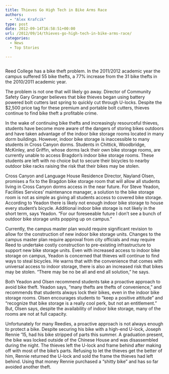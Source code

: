 ```yaml
---
title: Thieves Go High Tech in Bike Arms Race
authors: 
  - "Alex Krafcik"
type: post
date: 2012-09-14T16:58:51+00:00
url: /2012/09/14/thieves-go-high-tech-in-bike-arms-race/
categories:
  - News
  - Top Stories

---
```

<a href="http://www.reedquest.org/?attachment_id=1600" rel="attachment wp-att-1600"><img class="alignnone size-full wp-image-1600" title="Cross Canyon Bikes" src="https://i1.wp.com/www.reedquest.org/wp-content/uploads/2012/09/bikeslider.jpg?resize=770%2C430" alt="" data-recalc-dims="1" /></a>

Reed College has a bike theft problem. In the 2011/2012 academic year the campus suffered 55 bike thefts, a 77% increase from the 31 bike thefts in the 2010/2011 academic year.

The problem is not one that will likely go away. Director of Community Safety Gary Granger believes that bike thieves began using battery powered bolt cutters last spring to quickly cut through U-locks. Despite the $2,500 price tag for these premium and portable bolt cutters, thieves continue to find bike theft a profitable crime.

In the wake of continuing bike thefts and increasingly resourceful thieves, students have become more aware of the dangers of storing bikes outdoors and have taken advantage of the indoor bike storage rooms located in many dorm buildings. However, indoor bike storage is inaccessible to many students in Cross Canyon dorms. Students in Chittick, Woodbridge, McKinley, and Griffin, whose dorms lack their own bike storage rooms, are currently unable to access Bragdon’s indoor bike storage rooms. These students are left with no choice but to secure their bicycles to nearby outdoor bike racks raising the risk that their bikes may be stolen.

Cross Canyon and Language House Residence Director, Nayland Olsen, promises a fix to the Bragdon bike storage room that will allow all students living in Cross Canyon dorms access in the near future. For Steve Yeadon, Facilities Services’ maintenance manager, a solution to the bike storage room is not as simple as giving all students access to covered bike storage. According to Yeadon there is likely not enough indoor bike storage to house every student’s bicycle. Additional indoor bike storage is not likely in the short term, says Yeadon. “For our foreseeable future I don’t see a bunch of outdoor bike storage units popping up on campus.&#8221;

Currently, the campus master plan would require significant revision to allow for the construction of new indoor bike storage units. Changes to the campus master plan require approval from city officials and may require Reed to undertake costly construction to pre-existing infrastructure to support new bike storage units. Even with increased access to indoor bike storage on campus, Yeadon is concerned that thieves will continue to find ways to steal bicycles. He warns that with the convenience that comes with universal access to indoor storage, there is also an increased risk that bikes may be stolen. “There may be no be all and end all solution,” he says.

Both Yeadon and Olsen recommend students take a proactive approach to avoid bike theft. Yeadon says, “many thefts are thefts of convenience,” and recommends that students always lock their bikes, even in the indoor bike storage rooms. Olsen encourages students to “keep a positive attitude” and “recognize that bike storage is a really cool perk, but not an entitlement.” But, Olsen says, despite the availability of indoor bike storage, many of the rooms are not at full capacity.

Unfortunately for many Reedies, a proactive approach is not always enough to protect a bike. Despite securing his bike with a high-end U-lock, Joseph Rennie ’15, had his bike stripped of parts this summer. A graduation present, the bike was locked outside of the Chinese House and was disassembled during the night. The thieves left the U-lock and frame behind after making off with most of the bike’s parts. Refusing to let the thieves get the better of him, Rennie returned the U-lock and sold the frame the thieves had left behind. Using that money Rennie purchased a “shitty bike” and has so far avoided another theft.

&nbsp;